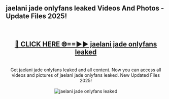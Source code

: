 <h2>jaelani jade onlyfans leaked Videos And Photos - Update Files 2025!</h2>
<br>
<div align="center">
<h2><a href="https://top-ai-tools.click/QrbHav" rel="nofollow">🔴 CLICK HERE 🌐==►► jaelani jade onlyfans leaked</a></h2>
<br>
Get jaelani jade onlyfans leaked and all content. Now you can access all videos and pictures of jaelani jade onlyfans leaked. New Updated Files 2025!
<br>
<br>
<a href="https://top-ai-tools.click/QrbHav" rel="nofollow" data-target="animated-image.originalLink"><img src="https://i.ibb.co.com/WyWwxjT/player-gif2.gif" alt="jaelani jade onlyfans leaked" style="max-width: 100%; display: inline-block;" data-target="animated-image.originalImage"></a>
</div>
<br>